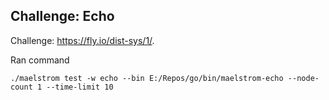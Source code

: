 ## Challenge: Echo

Challenge: https://fly.io/dist-sys/1/.

Ran command

```
./maelstrom test -w echo --bin E:/Repos/go/bin/maelstrom-echo --node-count 1 --time-limit 10
```